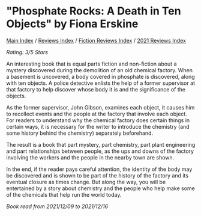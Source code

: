 # "Phosphate Rocks: A Death in Ten Objects" by Fiona Erskine

[Main Index](../../../README.md) / [Reviews Index](../../README.md) / [Fiction Reviews Index](../README.md) / [2021 Reviews Index](README.md)

*Rating: 3/5 Stars*

An interesting book that is equal parts fiction and non-fiction about a mystery discovered during the demolition of an old chemical factory. When a basement is uncovered, a body covered in phosphate is discovered, along with ten objects. A police detective enlists the help of a former supervisor at that factory to help discover whose body it is and the significance of the objects.

As the former supervisor, John Gibson, examines each object, it causes him to recollect events and the people at the factory that involve each object. For readers to understand why the chemical factory does certain things in certain ways, it is necessary for the writer to introduce the chemistry (and some history behind the chemistry) separately beforehand.

The result is a book that part mystery, part chemistry, part plant engineering and part relationships between people, as the ups and downs of the factory involving the workers and the people in the nearby town are shown.

In the end, if the reader pays careful attention, the identity of the body may be discovered and is shown to be part of the history of the factory and its eventual closure as times change. But along the way, you will be entertained by a story about chemistry and the people who help make some of the chemicals that help run the world today.

*Book read from 2021/12/09 to 2021/12/16*
